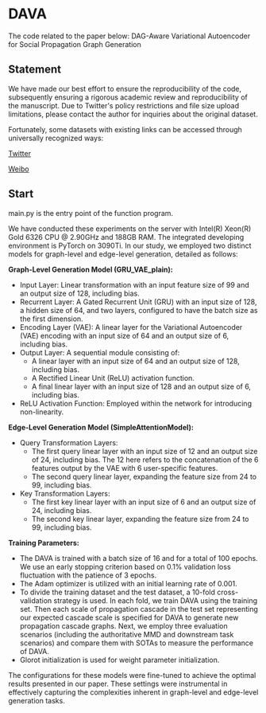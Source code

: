 # DAVA

The code related to the paper below: DAG-Aware Variational Autoencoder for Social Propagation Graph Generation

## Statement
We have made our best effort to ensure the reproducibility of the code, subsequently ensuring a rigorous academic review and reproducibility of the manuscript.
Due to Twitter's policy restrictions and file size upload limitations, please contact the author for inquiries about the original dataset.

Fortunately, some datasets with existing links can be accessed through universally recognized ways:

[Twitter](https://www.dropbox.com/s/7ewzdrbelpmrnxu/rumdetect2017.zip)

[Weibo](https://www.dropbox.com/s/46r50ctrfa0ur1o/rumdect.zip?dl=0)

## Start

main.py is the entry point of the function program.


We have conducted these experiments on the server with Intel(R) Xeon(R) Gold 6326 CPU @ 2.90GHz and 188GB RAM. The integrated developing environment is PyTorch on 3090Ti.
In our study, we employed two distinct models for graph-level and edge-level generation, detailed as follows:

**Graph-Level Generation Model (GRU_VAE_plain):**
- Input Layer: Linear transformation with an input feature size of 99 and an output size of 128, including bias.
- Recurrent Layer: A Gated Recurrent Unit (GRU) with an input size of 128, a hidden size of 64, and two layers, configured to have the batch size as the first dimension.
- Encoding Layer (VAE): A linear layer for the Variational Autoencoder (VAE) encoding with an input size of 64 and an output size of 6, including bias.
- Output Layer: A sequential module consisting of:
  - A linear layer with an input size of 64 and an output size of 128, including bias.
  - A Rectified Linear Unit (ReLU) activation function.
  - A final linear layer with an input size of 128 and an output size of 6, including bias.
- ReLU Activation Function: Employed within the network for introducing non-linearity.

**Edge-Level Generation Model (SimpleAttentionModel):**
- Query Transformation Layers:
  - The first query linear layer with an input size of 12 and an output size of 24, including bias. The 12 here refers to the concatenation of the 6 features output by the VAE with 6 user-specific features.
  - The second query linear layer, expanding the feature size from 24 to 99, including bias.
- Key Transformation Layers:
  - The first key linear layer with an input size of 6 and an output size of 24, including bias.
  - The second key linear layer, expanding the feature size from 24 to 99, including bias.

**Training Parameters:**
- The DAVA is trained with a batch size of 16 and for a total of 100 epochs. We use an early stopping criterion based on 0.1% validation loss fluctuation with the patience of 3 epochs.
- The Adam optimizer is utilized with an initial learning rate of 0.001.
- To divide the training dataset and the test dataset, a 10-fold cross-validation strategy is used. In each fold, we train DAVA using the training set. Then each scale of propagation cascade in the test set representing our expected cascade scale is specified for DAVA to generate new propagation cascade graphs. Next, we employ three evaluation scenarios (including the authoritative MMD and downstream task scenarios) and compare them with SOTAs to measure the performance of DAVA. 
- Glorot initialization is used for weight parameter initialization.

The configurations for these models were fine-tuned to achieve the optimal results presented in our paper. These settings were instrumental in effectively capturing the complexities inherent in graph-level and edge-level generation tasks.
